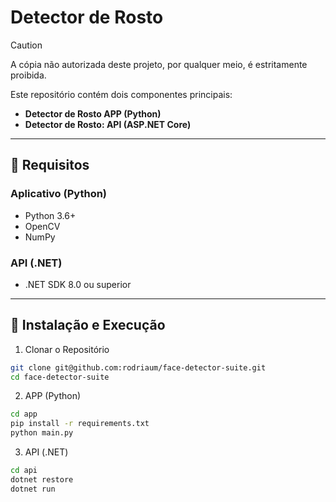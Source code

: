 # Detector de Rosto

> [!CAUTION]
> A cópia não autorizada deste projeto, por qualquer meio, é estritamente proibida.

Este repositório contém dois componentes principais:  
- **Detector de Rosto APP (Python)**
- **Detector de Rosto: API (ASP.NET Core)**

---

## 🔧 Requisitos

### Aplicativo (Python)
- Python 3.6+
- OpenCV
- NumPy

### API (.NET)
- .NET SDK 8.0 ou superior

---

## 🚀 Instalação e Execução

1. Clonar o Repositório
```bash
git clone git@github.com:rodriaum/face-detector-suite.git
cd face-detector-suite
```
2. APP (Python)
```bash
cd app
pip install -r requirements.txt
python main.py
```
3. API (.NET)
```bash
cd api
dotnet restore
dotnet run
```